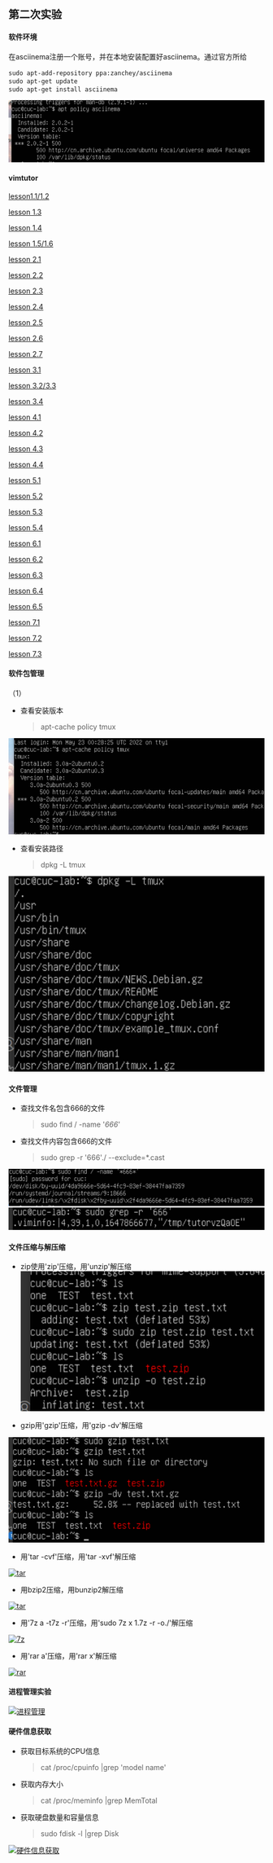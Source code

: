 ## 第二次实验

#### 软件环境

在asciinema注册一个账号，并在本地安装配置好asciinema。通过官方所给
   
    sudo apt-add-repository ppa:zanchey/asciinema
    sudo apt-get update
    sudo apt-get install asciinema

![1.1](1.1.png)

#### vimtutor

[lesson1.1/1.2](https://asciinema.org/a/Zgb7bIYhpIthvZ2cPpZH0t97v)

[lesson 1.3](https://asciinema.org/a/rMvZBNaO6JBIhfsmWnE8JcXR6)

[lesson 1.4](https://asciinema.org/a/tN7ABxiCAogj0HexhoYeijq9I)

[lesson 1.5/1.6](https://asciinema.org/a/xJiwcPH1oXVa4lrwjYcZMVFLA)

[lesson 2.1](https://asciinema.org/a/aoofKPWtj8Q7GE0tU227A6aXt)

[lesson 2.2](https://asciinema.org/a/MnPnLeuu4FlbvjAyKKTiMxRim)

[lesson 2.3](https://asciinema.org/a/aw6H7Cy31WJNspGQFp5VxR6l6)

[lesson 2.4](https://asciinema.org/a/fAQLnPzkMURoQ3VQFPvkWxbn0)

[lesson 2.5](https://asciinema.org/a/VXNseQlzzBMnDGD2rTMRbhFv0)

[lesson 2.6](https://asciinema.org/a/dTdgETpVHMeVgoYa4vLtB90lA)

[lesson 2.7](https://asciinema.org/a/D49bXs1mutfRUleey2L2KaQ5O)

[lesson 3.1](https://asciinema.org/a/gIWabqrxoNcQkkBv4DKrHxNFb)

[lesson 3.2/3.3](https://asciinema.org/a/l6QmSU6Bekc5TRhoxKyQ8Rd6j)

[lesson 3.4](https://asciinema.org/a/OVGVgtquVNIPZwsyXh4Nhl6yW)

[lesson 4.1](https://asciinema.org/a/jV7IstW6l1HSeEaez39uer9Ey)

[lesson 4.2](https://asciinema.org/a/LutjU3dRAS0XTnoagmfKbLXEP)

[lesson 4.3](https://asciinema.org/a/v5dBiIelgnsALGNxQuDXbxKuS)

[lesson 4.4](https://asciinema.org/a/ePn89MzuRarfjH3rOGn1RiqM0)

[lesson 5.1](https://asciinema.org/a/OVE9fAl75H60zTsLNghY4cQVj)

[lesson 5.2](https://asciinema.org/a/PEbpizLFF95JXuexT12KOyHD5)

[lesson 5.3](https://asciinema.org/a/aFHugFLBSmpPFrGdoYBJ2qx2a)

[lesson 5.4](https://asciinema.org/a/aZUK72cECWjkrkEb0dkZEiwEO)

[lesson 6.1](https://asciinema.org/a/g24i0waw1ikjlL40guEnLoLEZ)

[lesson 6.2](https://asciinema.org/a/YMeKV6AaOjMQ3FshNyeJl7Zjr)

[lesson 6.3](https://asciinema.org/a/8LzsDl79oJnCHYEy9urI2IG1H)

[lesson 6.4](https://asciinema.org/a/CPzu4EmpJ515eYiMTYGb1GjgN)

[lesson 6.5](https://asciinema.org/a/xThyR5tgIyxemOj5V2OOYLTUD)

[lesson 7.1](https://asciinema.org/a/JuJmpwXt4O6vbNt6iksP8Rgm1)

[lesson 7.2](https://asciinema.org/a/frEfakooJnLHFV45ztHKnEVzx)

[lesson 7.3](https://asciinema.org/a/dZHEO5xzKFQZdcDR4S3jv3tm6)


#### 软件包管理

（1）
- 查看安装版本
     
    >apt-cache policy tmux

![1.2](1.2.png)

- 查看安装路径
    
    >dpkg -L tmux

![1.3](1.3.png)

#### 文件管理

- 查找文件名包含666的文件
   >sudo find / -name '*666*'

- 查找文件内容包含666的文件
  >sudo grep -r '666'./ --exclude=*.cast

![2.1](2.1.png)
![2.3](2.3.png)

#### 文件压缩与解压缩

- zip使用'zip'压缩，用'unzip'解压缩
![2.4](2.4.png)

- gzip用'gzip'压缩，用'gzip -dv'解压缩
  
![2.5](2.5.png)

- 用'tar -cvf'压缩，用'tar -xvf'解压缩
  
[![tar](https://asciinema.org/a/vDCstVHGQ7AwDU5clJnrIAIcx.svg)](https://asciinema.org/a/vDCstVHGQ7AwDU5clJnrIAIcx)

- 用bzip2压缩，用bunzip2解压缩

[![tar](https://asciinema.org/a/EKdSDmxt4ZTGEvrfV95bwTXdI.svg)](https://asciinema.org/a/EKdSDmxt4ZTGEvrfV95bwTXdI)
  

- 用'7z a -t7z -r'压缩，用'sudo 7z x 1.7z -r -o./'解压缩

[![7z](https://asciinema.org/a/5spwuDYCofev9akndkpVD39Wl.svg)](https://asciinema.org/a/5spwuDYCofev9akndkpVD39Wl)

- 用'rar a'压缩，用'rar x'解压缩

[![rar](https://asciinema.org/a/hzaYrlULleHdYbWEaIKXLOJOG.svg)](https://asciinema.org/a/hzaYrlULleHdYbWEaIKXLOJOG)

#### 进程管理实验

[![进程管理](https://asciinema.org/a/iGM6u5GcN6tcj9R3yKPtvncSY.svg)](https://asciinema.org/a/iGM6u5GcN6tcj9R3yKPtvncSY)

#### 硬件信息获取

- 获取目标系统的CPU信息
  > cat /proc/cpuinfo |grep 'model name'

- 获取内存大小
  > cat /proc/meminfo |grep MemTotal

- 获取硬盘数量和容量信息
  > sudo fdisk -l |grep Disk

[![硬件信息获取](https://asciinema.org/a/59DDvaTA1bLaKD7QYEbj0ySzX.svg)](https://asciinema.org/a/59DDvaTA1bLaKD7QYEbj0ySzX)
